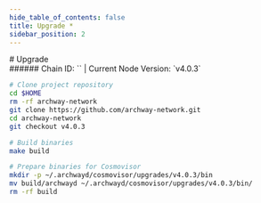 ```yaml
---
hide_table_of_contents: false
title: Upgrade *
sidebar_position: 2
---
```


<div class="h1-with-icon icon-archway">
# Upgrade
</div>
###### Chain ID: `` | Current Node Version: `v4.0.3`

```bash
# Clone project repository
cd $HOME
rm -rf archway-network
git clone https://github.com/archway-network.git
cd archway-network
git checkout v4.0.3

# Build binaries
make build

# Prepare binaries for Cosmovisor
mkdir -p ~/.archwayd/cosmovisor/upgrades/v4.0.3/bin
mv build/archwayd ~/.archwayd/cosmovisor/upgrades/v4.0.3/bin/
rm -rf build
```